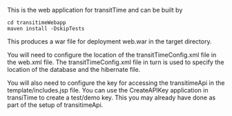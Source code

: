 This is the web application for transitTime and can be built by 

```
cd transitimeWebapp
maven install -DskipTests
```

This produces a war file for deployment web.war in the target directory.

You will need to configure the location of the transitTimeConfig.xml file in the web.xml file. The transitTimeConfig.xml file in turn is used to specify the location of the database and the hibernate file.

You will also need to configure the key for accessing the transitimeApi in the template/includes.jsp file. You can use the CreateAPIKey application in transiTime to create a test/demo key. This you may already have done as part of the setup of transitimeApi.
